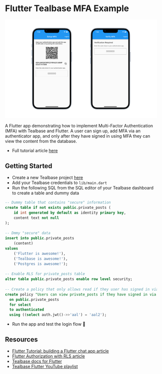 # Flutter Tealbase MFA Example

![Flutter MFA with Tealbase](https://raw.githubusercontent.com/tealbase/tealbase/master/examples/auth/flutter-mfa/images/mfa.png)

A Flutter app demonstrating how to implement Multi-Factor Authentication (MFA) with Tealbase and Flutter. A user can sign up, add MFA via an authenticator app, and only after they have signed in using MFA they can view the content from the database.

- Full tutorial article [here](https://tealbase.com/blog/flutter-multi-factor-authentication)

## Getting Started

- Create a new Tealbase project [here](https://database.new)
- Add your Tealbase credentials to `lib/main.dart`
- Run the following SQL from the SQL editor of your Tealbase dashboard to create a table and dummy data

```sql
-- Dummy table that contains "secure" information
create table if not exists public.private_posts (
    id int generated by default as identity primary key,
    content text not null
);

-- Dmmy "secure" data
insert into public.private_posts
    (content)
values
    ('Flutter is awesome!'),
    ('Tealbase is awesome!'),
    ('Postgres is awesome!');

-- Enable RLS for private_posts table
alter table public.private_posts enable row level security;

-- Create a policy that only allows read if they user has signed in via MFA
create policy "Users can view private_posts if they have signed in via MFA"
  on public.private_posts
  for select
  to authenticated
  using ((select auth.jwt()->>'aal') = 'aal2');
```

- Run the app and test the login flow 🚀

## Resources

- [Flutter Tutorial: building a Flutter chat app article](https://tealbase.com/blog/flutter-tutorial-building-a-chat-app)
- [Flutter Authorization with RLS article](https://tealbase.com/blog/flutter-authorization-with-rls)
- [Tealbase docs for Flutter](https://tealbase.com/docs/reference/dart/introduction)
- [Tealbase Flutter YouTube playlist](https://www.youtube.com/watch?v=F2j6Q-4nLEE&list=PL5S4mPUpp4OtkMf5LNDLXdTcAp1niHjoL)
